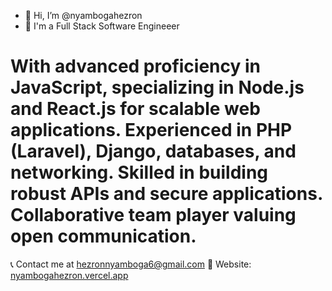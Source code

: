 - 👋 Hi, I’m @nyambogahezron
- 👀 I'm a Full Stack Software Engineeer 
# With advanced proficiency in JavaScript, specializing in Node.js and React.js for scalable web applications. Experienced in PHP (Laravel), Django, databases, and networking. Skilled in building robust APIs and secure applications. Collaborative team player valuing open communication.
📞 Contact me at hezronnyamboga6@gmail.com 
🚀 Website: [nyambogahezron.vercel.app](https://nyambogahezron.vercel.app/)




